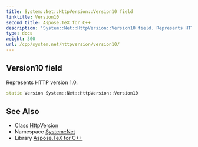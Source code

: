 ```yaml
---
title: System::Net::HttpVersion::Version10 field
linktitle: Version10
second_title: Aspose.TeX for C++
description: 'System::Net::HttpVersion::Version10 field. Represents HTTP version 1.0 in C++.'
type: docs
weight: 300
url: /cpp/system.net/httpversion/version10/
---
```

## Version10 field


Represents HTTP version 1.0.

```cpp
static Version System::Net::HttpVersion::Version10
```

## See Also

* Class [HttpVersion](../)
* Namespace [System::Net](../../)
* Library [Aspose.TeX for C++](../../../)
